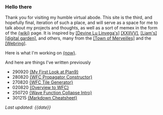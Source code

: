 ### Hello there

Thank you for visiting my humble virtual abode. This site is the third, and hopefully final, iteration of such a place, and will serve as a space for me to talk about my projects and thoughts, as well as a sort of memex in the form of the [{wiki}](wiki.html) page. It is inspired by [[Devine Lu Linvega's]](https://merveilles.town/@neauoire) [[XXIIVV]](https://wiki.xxiivv.com/site/home.html), [[Liam's]](https://merveilles.town/@slisne) [[digital garden]](https://bismuth.garden/), and  others, many from the [[Town of Merveilles]](https://merveilles.town/about) and the [[Webring]](https://webring.xxiivv.com/).

Here is what I'm working on [{now}](now.html).

And here are things I've written previously

- 290920 [{My First Look at Plan9}](plan9.html)
- 280820 [{WFC Propagator Constructor}](wfc_propagator_constructor.html)
- 270820 [{WFC Tile Generator}](wfc_tile_generator.html)
- 020820 [{Overview to WFC}](overview_to_wfc.html)
- 250720 [{Wave Function Collapse Intro}](intro_to_wfc.html)
- 301215 [{Markdown Cheatsheet}](mdcheatsheet.html)

*Last updated: {{date}}*

